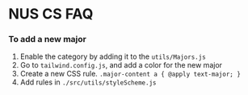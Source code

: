 # NUS CS FAQ

### To add a new major
1. Enable the category by adding it to the `utils/Majors.js`
2. Go to `tailwind.config.js`, and add a color for the new major
3. Create a new CSS rule. `.major-content a { @apply text-major; }`
4. Add rules in `./src/utils/styleScheme.js`
